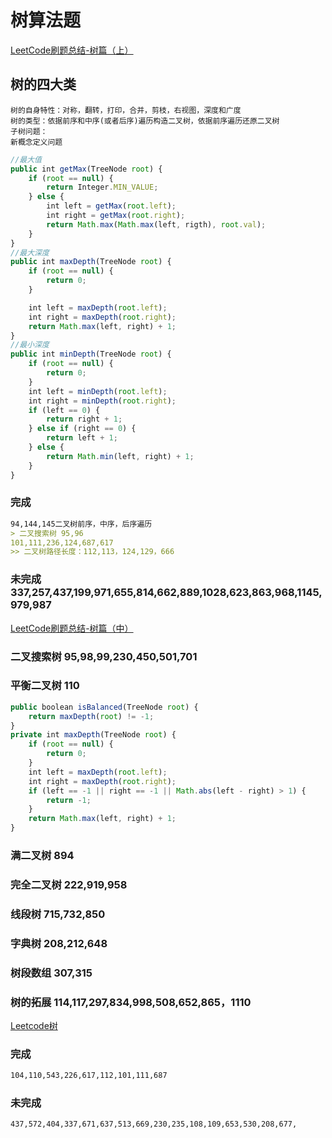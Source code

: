 # 树算法题
[LeetCode刷题总结-树篇（上）](https://www.cnblogs.com/liuzhen1995/p/11921771.html)
## 树的四大类
    树的自身特性：对称，翻转，打印，合并，剪枝，右视图，深度和广度
    树的类型：依据前序和中序(或者后序)遍历构造二叉树，依据前序遍历还原二叉树
    子树问题：
    新概念定义问题
```javascript
//最大值
public int getMax(TreeNode root) {
    if (root == null) {
        return Integer.MIN_VALUE;
    } else {
        int left = getMax(root.left);
        int right = getMax(root.right);
        return Math.max(Math.max(left, rigth), root.val);
    }
}
//最大深度
public int maxDepth(TreeNode root) {
    if (root == null) {
        return 0;
    }

    int left = maxDepth(root.left);
    int right = maxDepth(root.right);
    return Math.max(left, right) + 1;
}
//最小深度
public int minDepth(TreeNode root) {
    if (root == null) {
        return 0;
    }
    int left = minDepth(root.left);
    int right = minDepth(root.right);
    if (left == 0) {
        return right + 1;
    } else if (right == 0) {
        return left + 1;
    } else {
        return Math.min(left, right) + 1;
    }
}
```
### 完成
```markdown
94,144,145二叉树前序，中序，后序遍历
> 二叉搜索树 95,96
101,111,236,124,687,617
>> 二叉树路径长度：112,113，124,129，666
```
### 未完成 337,257,437,199,971,655,814,662,889,1028,623,863,968,1145,979,987
[LeetCode刷题总结-树篇（中）](https://www.cnblogs.com/liuzhen1995/p/11951163.html)
### 二叉搜索树 95,98,99,230,450,501,701
### 平衡二叉树 110
```javascript
public boolean isBalanced(TreeNode root) {
    return maxDepth(root) != -1;
}
private int maxDepth(TreeNode root) {
    if (root == null) {
        return 0;
    }
    int left = maxDepth(root.left);
    int right = maxDepth(root.right);
    if (left == -1 || right == -1 || Math.abs(left - right) > 1) {
        return -1;
    }
    return Math.max(left, right) + 1;
}
```
### 满二叉树 894
### 完全二叉树 222,919,958
### 线段树 715,732,850
### 字典树 208,212,648
### 树段数组 307,315
### 树的拓展 114,117,297,834,998,508,652,865，1110
[Leetcode树](https://cyc2018.github.io/CS-Notes/#/notes/Leetcode%20%E9%A2%98%E8%A7%A3%20-%20%E6%A0%91)

### 完成
```markdown
104,110,543,226,617,112,101,111,687
```
### 未完成
```markdown
437,572,404,337,671,637,513,669,230,235,108,109,653,530,208,677,
```
